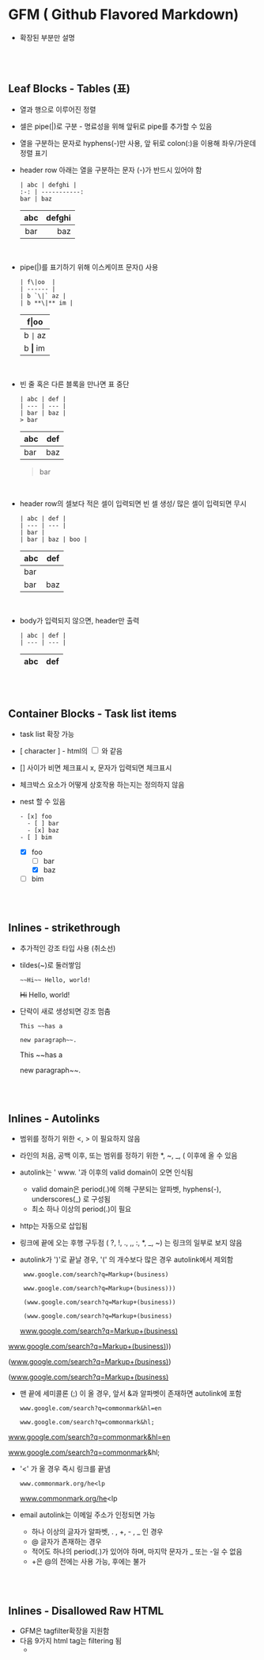 # GFM ( Github Flavored Markdown)

- 확장된 부분만 설명

<br><br>
## Leaf Blocks - Tables (표)

- 열과 행으로 이루어진 정렬
- 셀은 pipe(|)로 구분 - 명료성을 위해 앞뒤로 pipe를 추가할 수 있음
- 열을 구분하는 문자로 hyphens(-)만 사용, 앞 뒤로 colon(:)을 이용해 좌우/가운데 정렬 표기
- header row 아래는 열을 구분하는 문자 (-)가 반드시 있어야 함

      | abc | defghi |
      :-: | -----------:
      bar | baz

  | abc | defghi |
  :-: | -----------:
  bar | baz
<br>

- pipe(|)를 표기하기 위해 이스케이프 문자(\) 사용    
    
      | f\|oo  |
      | ------ |
      | b `\|` az |
      | b **\|** im |
     
  | f\|oo  |
  | ------ |
  | b `\|` az |
  | b **\|** im |
<br>

- 빈 줄 혹은 다른 블록을 만나면 표 중단

      | abc | def |
      | --- | --- |
      | bar | baz |
      > bar
      
  | abc | def |
  | --- | --- |
  | bar | baz |
  > bar
<br>

- header row의 셀보다 적은 셀이 입력되면 빈 셀 생성/ 많은 셀이 입력되면 무시 

      | abc | def |
      | --- | --- |
      | bar |
      | bar | baz | boo |

  | abc | def |
  | --- | --- |
  | bar |
  | bar | baz | boo |
<br>

- body가 입력되지 않으면, header만 출력

      | abc | def |
      | --- | --- |
           
  | abc | def |
  | --- | --- |
<br><br>

## Container Blocks - Task list items
- task list 확장 가능
- [ character ] - html의 <input type="checkbox"> 와 같음
- [] 사이가 비면 체크표시 x, 문자가 입력되면 체크표시
- 체크박스 요소가 어떻게 상호작용 하는지는 정의하지 않음
- nest 할 수 있음

      - [x] foo
        - [ ] bar
        - [x] baz
      - [ ] bim

  - [x] foo
    - [ ] bar
    - [x] baz
  - [ ] bim

<br><br>
## Inlines - strikethrough
- 추가적인 강조 타입 사용 (취소선) 
- tildes(~)로 둘러쌓임

      ~~Hi~~ Hello, world!
  ~~Hi~~ Hello, world!

- 단락이 새로 생성되면 강조 멈춤

      This ~~has a

      new paragraph~~.

    This ~~has a

    new paragraph~~.
    
 <br><br>
 
 ## Inlines - Autolinks
 - 범위를 정하기 위한 <, > 이 필요하지 않음
 - 라인의 처음, 공백 이후, 또는 범위를 정하기 위한 \*, ~, _, ( 이후에 올 수 있음
 - autolink는 ' www. '과 이후의 valid domain이 오면 인식됨
    - valid domain은 period(.)에 의해 구분되는 알파벳, hyphens(-), underscores(_) 로 구성됨
    - 최소 하나 이상의 period(.)이 필요
 - http는 자동으로 삽입됨
 - 링크에 끝에 오는 후행 구두점 ( ?, !, ., ,, :, \*, _, ~) 는 링크의 일부로 보지 않음 
 - autolink가 ')'로 끝날 경우, '(' 의 개수보다 많은 경우 autolink에서 제외함 

        www.google.com/search?q=Markup+(business)

        www.google.com/search?q=Markup+(business)))

        (www.google.com/search?q=Markup+(business))

        (www.google.com/search?q=Markup+(business)
    
   www.google.com/search?q=Markup+(business)

  www.google.com/search?q=Markup+(business)))

  (www.google.com/search?q=Markup+(business))

  (www.google.com/search?q=Markup+(business)
  
  - 맨 끝에 세미콜론 (;) 이 올 경우, 앞서 &과 알파벳이 존재하면 autolink에 포함

        www.google.com/search?q=commonmark&hl=en

        www.google.com/search?q=commonmark&hl;

  www.google.com/search?q=commonmark&hl=en

  www.google.com/search?q=commonmark&hl;
  
  - '<' 가 올 경우 즉시 링크를 끝냄
  
        www.commonmark.org/he<lp
  
    www.commonmark.org/he<lp
    
 - email autolink는 이메일 주소가 인정되면 가능
    - 하나 이상의 글자가 알파벳, . , +, - , _ 인 경우
    - @ 글자가 존재하는 경우 
    - 적어도 하나의 period(.)가 있어야 하며, 마지막 문자가 _ 또는 -일 수 없음
    - +은 @의 전에는 사용 가능, 후에는 불가

<br><br>

## Inlines - Disallowed Raw HTML 

- GFM은 tagfilter확장을 지원함
- 다음 9가지 html tag는 filtering 됨
  - <title>
  - <textarea>
  - <style>
  - <xmp>
  - <iframe>
  - <noembed>
  - <noframes>
  - <script>
  - <plaintext>

        <strong> <title> <style> <em>

        <blockquote>
          <xmp> is disallowed.  <XMP> is also disallowed.
        </blockquote>
    
    
<strong> <title> <style> <em>

<blockquote>
  <xmp> is disallowed.  <XMP> is also disallowed.
</blockquote>
